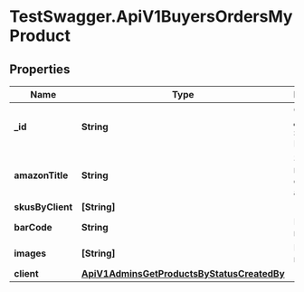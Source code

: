 # TestSwagger.ApiV1BuyersOrdersMyProduct

## Properties

Name | Type | Description | Notes
------------ | ------------- | ------------- | -------------
**_id** | **String** | GUID данной записи в БД. | [optional] 
**amazonTitle** | **String** | Заголовок на товар с сайта амазон. | [optional] 
**skusByClient** | **[String]** |  | [optional] 
**barCode** | **String** | Штрихкод продукта | [optional] 
**images** | **[String]** | Массив картинок. | [optional] 
**client** | [**ApiV1AdminsGetProductsByStatusCreatedBy**](ApiV1AdminsGetProductsByStatusCreatedBy.md) |  | [optional] 



